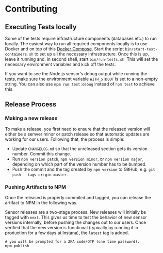# Contributing

## Executing Tests locally
Some of the tests require infrastructure components (databases etc.) to run locally. The easiest way to run all required components locally is to use Docker and on top of this [Docker Compose](https://docs.docker.com/compose/). Start the script `bin/start-test-containers.sh` to set up all the necessary infrastructure. Once this is up, leave it running and, in second shell, start `bin/run-tests.sh`. This will set the necessary environment variables and kick off the tests.

If you want to see the Node.js sensor's debug output while running the tests, make sure the environment variable `WITH_STDOUT` is set to a non-empty string. You can also use `npm run test:debug` instead of `npm test` to achieve this.

## Release Process

### Making a new release
To make a release, you first need to ensure that the released version will either be a semver minor or patch release so that automatic updates are working for our users. Following that, the process is simple:

 - Update `CHANGELOG.md` so that the unreleased section gets its version number. Commit this change.
 - Run `npm version patch`, `npm version minor`, or `npm version major`, depending on which part of the version number has to be bumped.
 - Push the commit and the tag created by `npm version` to GitHub, e.g. `git push --tags origin master`.

### Pushing Artifacts to NPM
Once the released is properly commited and tagged, you can release the artifact to NPM in the following way.

Sensor releases are a two-stage process. New releases will initially be tagged with `next`. This gives us time to test the behavior of new sensor versions internally, before pushing the changes out to our users. Once verified that the new version is functional (typically by running it in production for a few days at Instana), the `latest` tag is added.

```
# you will be prompted for a 2FA code/OTP (one time password).
npm publish
```
